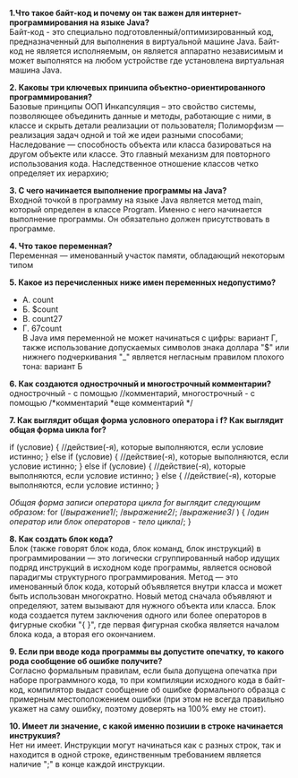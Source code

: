 **1.Что такое байт-код и почему он так важен для интернет-программирования на
языке Java?**  
Байт-код - это специально подготовленный/оптимизированный код, предназначенный для выполнения в виртуальной машине Java. Байт-код не является исполняемым, он является аппаратно независимым и может выполнятся на любом устройстве где установлена виртуальная машина Java.

**2. Каковы три ключевых принuипа объектно-ориентированного программирования?**  
Базовые принципы ООП
Инкапсуляция – это свойство системы, позволяющее объединить данные и методы, работающие с ними, в классе и скрыть детали реализации от пользователя;
Полиморфизм — реализация задач одной и той же идеи разными способами;
Наследование — способность объекта или класса базироваться на другом объекте или классе. Это главный механизм для повторного использования кода. Наследственное отношение классов четко определяет их иерархию;

**3. С чего начинается выполнение программы на Java?**  
Входной точкой в программу на языке Java является метод main, который определен в классе Program. Именно с него начинается выполнение программы. Он обязательно должен присутствовать в программе.

**4. Что такое переменная?**  
Переменная — именованный участок памяти, обладающий некоторым типом

**5. Какое из перечисленных ниже имен переменных недопустимо?**  
* А. count
* Б. $count
* В. count27
* Г. 67count  
В Java имя переменной не может начинаться с цифры: вариант Г, также использование допускаемых символов знака доллара "$" или нижнего подчеркивания "_" является негласным правилом плохого тона: вариант Б

**6. Как создаются однострочный и мноrострочный комментарии?**  
однострочный - с помощью //комментарий, 
многострочный - с помощью 
/*комментарий
*еще комментарий
*/

**7. Как выглядит общая форма условного оператора i f? Как выглядит общая форма
uикла for?**  

if (условие) {
//действие(-я), которые выполняются, если условие истинно;
}
else if (условие) {
//действие(-я), которые выполняются, если условие истинно;
}
else if (условие) {
//действие(-я), которые выполняются, если условие истинно;
}
else {
//действие(-я), которые выполняются, если условие истинно;
}

*Общая форма записи оператора цикла for выглядит следующим образом:*
for (/*выражение1*/; /*выражение2*/; /*выражение3*/ )
{
      /*один оператор или блок операторов - тело цикла*/;
}

**8. Как создать блок кода?**  
Блок (также говорят блок кода, блок команд, блок инструкций) в программировании — это логически сгруппированный набор идущих подряд инструкций в исходном коде программы, является основой парадигмы структурного программирования.
Метод — это именованный блок кода, который объявляется внутри класса и может быть использован многократно.
Новый метод сначала объявляют и определяют, затем вызывают для нужного объекта или класса.
Блок кода создается путем заключения одного или более операторов в фигурные скобки "{ }", где первая фигурная скобка является началом блока кода, а вторая его окончанием.

**9. Если при вводе кода программы вы допустите опечатку, то какого рода сообщение
об ошибке получите?**  
Согласно формальным правилам, если была допущена опечатка при наборе программного кода, то при компиляции исходного кода в байт-код, компилятор выдаст сообщение об ошибке формального образца с примерным местоположением ошибки (при этом не всегда правильно укажет на саму ошибку, поэтому доверять на 100% ему не стоит).

**10. Имеет ли значение, с какой именно позиuии в строке начинается инструкuия?**  
Нет ни имеет. Инструкции могут начинаться как с разных строк, так и находится в одной строке, единственным требованием является наличие ";" в конце каждой инструкции.



